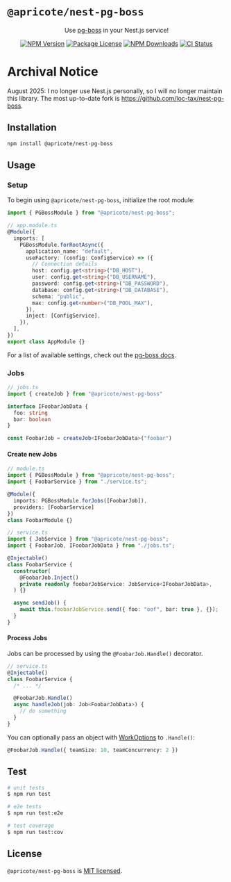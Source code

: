 # `@apricote/nest-pg-boss`

<p align="center">
    Use <a href="https://github.com/timgit/pg-boss" target="_blank">pg-boss</a> in your Nest.js service!
<p align="center">

<p align="center">
    <a href="https://www.npmjs.com/package/@apricote/nest-pg-boss" target="_blank"><img src="https://img.shields.io/npm/v/@apricote/nest-pg-boss.svg" alt="NPM Version"/></a>
    <a href="https://www.npmjs.com/package/@apricote/nest-pg-boss" target="_blank"><img src="https://img.shields.io/npm/l/@apricote/nest-pg-boss.svg" alt="Package License"/></a>
    <a href="https://www.npmjs.com/package/@apricote/nest-pg-boss" target="_blank"><img src="https://img.shields.io/npm/dm/@apricote/nest-pg-boss.svg" alt="NPM Downloads"/></a>
    <a href="https://github.com/apricote/nest-pg-boss/actions?query=workflow%3A%22CI%22" target="_blank"><img src="https://img.shields.io/github/actions/workflow/status/apricote/nest-pg-boss/ci.yaml?branch=main" alt="CI Status"/></a>
</p>

# Archival Notice

August 2025: I no longer use Nest.js personally, so I will no longer maintain this library. The most up-to-date fork is https://github.com/loc-tax/nest-pg-boss.

## Installation

```bash
npm install @apricote/nest-pg-boss
```

## Usage

### Setup

To begin using `@apricote/nest-pg-boss`, initialize the root module:

```ts
import { PGBossModule } from "@apricote/nest-pg-boss";

// app.module.ts
@Module({
  imports: [
    PGBossModule.forRootAsync({
      application_name: "default",
      useFactory: (config: ConfigService) => ({
        // Connection details
        host: config.get<string>("DB_HOST"),
        user: config.get<string>("DB_USERNAME"),
        password: config.get<string>("DB_PASSWORD"),
        database: config.get<string>("DB_DATABASE"),
        schema: "public",
        max: config.get<number>("DB_POOL_MAX"),
      }),
      inject: [ConfigService],
    }),
  ],
})
export class AppModule {}
```

For a list of available settings, check out the [pg-boss docs](https://github.com/timgit/pg-boss/blob/master/docs/readme.md#newoptions).

### Jobs

```typescript
// jobs.ts
import { createJob } from "@apricote/nest-pg-boss"

interface IFoobarJobData {
  foo: string
  bar: boolean
}

const FoobarJob = createJob<IFoobarJobData>("foobar")
```

#### Create new Jobs

```typescript
// module.ts
import { PGBossModule } from "@apricote/nest-pg-boss";
import { FoobarService } from "./service.ts";

@Module({
  imports: PGBossModule.forJobs([FoobarJob]),
  providers: [FoobarService]
})
class FoobarModule {}

```

```typescript
// service.ts
import { JobService } from "@apricote/nest-pg-boss";
import { FoobarJob, IFoobarJobData } from "./jobs.ts";

@Injectable()
class FoobarService {
  constructor(
    @FoobarJob.Inject()
    private readonly foobarJobService: JobService<IFoobarJobData>,
  ) {}

  async sendJob() {
    await this.foobarJobService.send({ foo: "oof", bar: true }, {});
  }
}
```

#### Process Jobs

Jobs can be processed by using the `@FoobarJob.Handle()` decorator.

```typescript
// service.ts
@Injectable()
class FoobarService {
  /* ... */

  @FoobarJob.Handle()
  async handleJob(job: Job<FoobarJobData>) {
    // do something
  }
}
```

You can optionally pass an object with [WorkOptions](https://github.com/timgit/pg-boss/blob/1f541263a906781efaf607f539340c9609db77df/types.d.ts#L119) to `.Handle()`:

```typescript
@FoobarJob.Handle({ teamSize: 10, teamConcurrency: 2 })
```

## Test

```bash
# unit tests
$ npm run test

# e2e tests
$ npm run test:e2e

# test coverage
$ npm run test:cov
```

## License

`@apricote/nest-pg-boss` is [MIT licensed](LICENSE).

